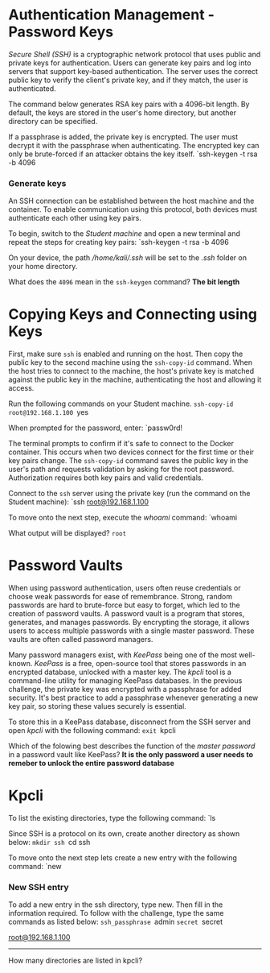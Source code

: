 # Authentication Management - Password Keys

_Secure Shell (SSH)_ is a cryptographic network protocol that uses public and private keys for authentication. Users can generate key pairs and log into servers that support key-based authentication. The server uses the correct public key to verify the client's private key, and if they match, the user is authenticated.

The command below generates RSA key pairs with a 4096-bit length. By default, the keys are stored in the user's home directory, but another directory can be specified.

If a passphrase is added, the private key is encrypted. The user must decrypt it with the passphrase when authenticating. The encrypted key can only be brute-forced if an attacker obtains the key itself.
`ssh-keygen -t rsa -b 4096
### Generate keys

An SSH connection can be established between the host machine and the container. To enable communication using this protocol, both devices must authenticate each other using key pairs.

To begin, switch to the _Student machine_ and open a new terminal and repeat the steps for creating key pairs:
`ssh-keygen -t rsa -b 4096

On your device, the path _/home/kali/.ssh_ will be set to the _.ssh_ folder on your home directory.

What does the `4096` mean in the `ssh-keygen` command? **The bit length**
# Copying Keys and Connecting using Keys

First, make sure `ssh` is enabled and running on the host. Then copy the public key to the second machine using the `ssh-copy-id` command. When the host tries to connect to the machine, the host's private key is matched against the public key in the machine, authenticating the host and allowing it access.

Run the following commands on your Student machine.
`ssh-copy-id root@192.168.1.100
`yes

When prompted for the password, enter:
`passw0rd!

The terminal prompts to confirm if it's safe to connect to the Docker container. This occurs when two devices connect for the first time or their key pairs change. The `ssh-copy-id` command saves the public key in the user's path and requests validation by asking for the root password. Authorization requires both key pairs and valid credentials.

Connect to the `ssh` server using the private key (run the command on the Student machine):
`ssh root@192.168.1.100

To move onto the next step, execute the _whoami_ command:
`whoami

What output will be displayed? `root`
# Password Vaults

When using password authentication, users often reuse credentials or choose weak passwords for ease of remembrance. Strong, random passwords are hard to brute-force but easy to forget, which led to the creation of password vaults. A password vault is a program that stores, generates, and manages passwords. By encrypting the storage, it allows users to access multiple passwords with a single master password. These vaults are often called password managers.

Many password managers exist, with _KeePass_ being one of the most well-known. _KeePass_ is a free, open-source tool that stores passwords in an encrypted database, unlocked with a master key. The _kpcli_ tool is a command-line utility for managing KeePass databases. In the previous challenge, the private key was encrypted with a passphrase for added security. It's best practice to add a passphrase whenever generating a new key pair, so storing these values securely is essential.

To store this in a KeePass database, disconnect from the SSH server and open _kpcli_ with the following command:
`exit
`kpcli

Which of the folowing best describes the function of the _master password_ in a password vault like KeePass? **It is the only password a user needs to remeber to unlock the entire password database**
# Kpcli

To list the existing directories, type the following command:
`ls

Since SSH is a protocol on its own, create another directory as shown below:
`mkdir ssh
`cd ssh

To move onto the next step lets create a new entry with the following command:
`new
### New SSH entry

To add a new entry in the ssh directory, type new. Then fill in the information required. To follow with the challenge, type the same commands as listed below:
`ssh_passphrase
`admin
`secret
`secret

root@192.168.1.100

---

How many directories are listed in kpcli?
